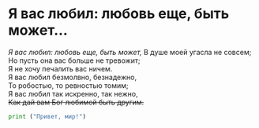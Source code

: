 # Я вас любил: любовь еще, быть может…
*Я вас любил: любовь еще, быть может,* 
В душе моей угасла не совсем;  
Но пусть она вас больше не тревожит;  
Я не хочу печалить вас ничем.  
Я вас любил безмолвно, безнадежно,   
То робостью, то ревностью томим;   
Я вас любил так искренно, так нежно,  
~~Как дай вам Бог любимой быть другим.~~  
```python
print ("Привет, мир!")
```
